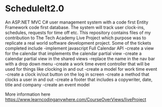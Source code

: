 # ScheduleIt2.0
An ASP.NET MVC C# user management system with a code first Entity Framework code first database. 
The system will track user clock-ins, schedules, requests for time off etc.
This repository contains files of my contribution to The Tech Academy Live Project which purpose was to replicate a real world software development project. 
Some of the tickets completed include
	-implement javascript Full Calendar API 
	-create a view for the calendar that implements the calendar partial view
	-create a calendar partial view in the shared views
	-replace the name in the nav bar with a drop down menu
	-create a work time event controller that will be used for things like clocking in and out
	-create a model for work time event
	-create a clock in/out button on the log in screen 
	-create a method that clocks a user in and out 
	-create a footer that includes a copywriter, date, title and company 
	-create an event model 
	
More information here https://www.learncodinganywhere.com/CourseOverViews/liveProject



